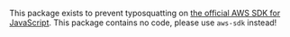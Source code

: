 This package exists to prevent typosquatting on [the official AWS SDK for JavaScript](https://www.npmjs.com/package/aws-sdk). This package contains no code, please use `aws-sdk` instead!
